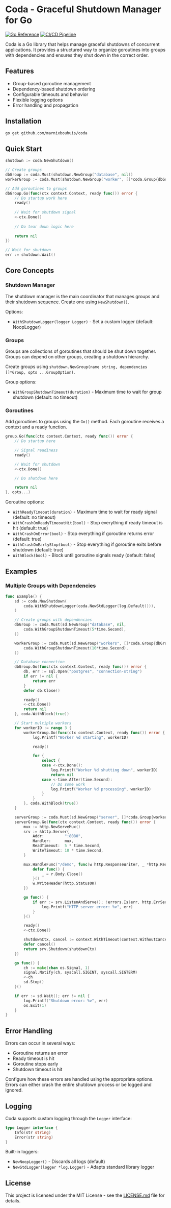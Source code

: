 # Coda - Graceful Shutdown Manager for Go
[![Go Reference](https://pkg.go.dev/badge/github.com/marnixbouhuis/coda.svg)](https://pkg.go.dev/github.com/marnixbouhuis/coda)
[![CI/CD Pipeline](https://github.com/MarnixBouhuis/coda/actions/workflows/cicd.yaml/badge.svg)](https://github.com/MarnixBouhuis/coda/actions/workflows/cicd.yaml)


Coda is a Go library that helps manage graceful shutdowns of concurrent applications. It provides a structured way to organize goroutines into groups with dependencies and ensures they shut down in the correct order.

## Features

- Group-based goroutine management
- Dependency-based shutdown ordering
- Configurable timeouts and behavior
- Flexible logging options
- Error handling and propagation

## Installation

```bash
go get github.com/marnixbouhuis/coda
```

## Quick Start

```go
shutdown := coda.NewShutdown()

// Create groups
dbGroup := coda.Must(shutdown.NewGroup("database", nil))
workerGroup := coda.Must(shutdown.NewGroup("worker", []*coda.Group{dbGroup}))

// Add goroutines to groups
dbGroup.Go(func(ctx context.Context, ready func()) error {
	// Do startup work here
	ready()
	
	// Wait for shutdown signal
	<-ctx.Done()
	
	// Do tear down logic here
	
	return nil
})

// Wait for shutdown
err := shutdown.Wait()
```

## Core Concepts

### Shutdown Manager
The shutdown manager is the main coordinator that manages groups and their shutdown sequence. Create one using `NewShutdown()`.

Options:
- `WithShutdownLogger(logger Logger)` - Set a custom logger (default: NoopLogger)

### Groups
Groups are collections of goroutines that should be shut down together. Groups can depend on other groups, creating a shutdown hierarchy.

Create groups using `shutdown.NewGroup(name string, dependencies []*Group, opts ...GroupOption)`.

Group options:
- `WithGroupShutdownTimeout(duration)` - Maximum time to wait for group shutdown (default: no timeout)

### Goroutines
Add goroutines to groups using the `Go()` method. Each goroutine receives a context and a ready function.

```go
group.Go(func(ctx context.Context, ready func()) error {
	// Do startup here

	// Signal readiness
	ready()

	// Wait for shutdown
	<-ctx.Done()

	// Do shutdown here

	return nil
}, opts...)
```

Goroutine options:
- `WithReadyTimeout(duration)` - Maximum time to wait for ready signal (default: no timeout)
- `WithCrashOnReadyTimeoutHit(bool)` - Stop everything if ready timeout is hit (default: true)
- `WithCrashOnError(bool)` - Stop everything if goroutine returns error (default: true)
- `WithCrashOnEarlyStop(bool)` - Stop everything if goroutine exits before shutdown (default: true)
- `WithBlock(bool)` - Block until goroutine signals ready (default: false)

## Examples

### Multiple Groups with Dependencies

```go
func Example() {
	sd := coda.NewShutdown(
		coda.WithShutdownLogger(coda.NewStdLogger(log.Default())),
	)

	// Create groups with dependencies
	dbGroup := coda.Must(sd.NewGroup("database", nil,
		coda.WithGroupShutdownTimeout(5*time.Second),
	))

	workerGroup := coda.Must(sd.NewGroup("workers", []*coda.Group{dbGroup},
		coda.WithGroupShutdownTimeout(10*time.Second),
	))

	// Database connection
	dbGroup.Go(func(ctx context.Context, ready func()) error {
		db, err := sql.Open("postgres", "connection-string")
		if err != nil {
			return err
		}
		defer db.Close()

		ready()
		<-ctx.Done()
		return nil
	}, coda.WithBlock(true))

	// Start multiple workers
	for workerID := range 3 {
		workerGroup.Go(func(ctx context.Context, ready func()) error {
			log.Printf("Worker %d starting", workerID)

			ready()

			for {
				select {
				case <-ctx.Done():
					log.Printf("Worker %d shutting down", workerID)
					return nil
				case <-time.After(time.Second):
					// Do some work
					log.Printf("Worker %d processing", workerID)
				}
			}
		}, coda.WithBlock(true))
	}

	serverGroup := coda.Must(sd.NewGroup("server", []*coda.Group{workerGroup, dbGroup}))
	serverGroup.Go(func(ctx context.Context, ready func()) error {
		mux := http.NewServeMux()
		srv := &http.Server{
			Addr:         ":8080",
			Handler:      mux,
			ReadTimeout:  5 * time.Second,
			WriteTimeout: 10 * time.Second,
		}

		mux.HandleFunc("/demo", func(w http.ResponseWriter, _ *http.Request) {
			defer func() {
				_ = r.Body.Close()
			}()
			w.WriteHeader(http.StatusOK)
		})

		go func() {
			if err := srv.ListenAndServe(); !errors.Is(err, http.ErrServerClosed) {
				log.Printf("HTTP server error: %v", err)
			}
		}()

		ready()
		<-ctx.Done()

		shutdownCtx, cancel := context.WithTimeout(context.WithoutCancel(ctx), 10*time.Second)
		defer cancel()
		return srv.Shutdown(shutdownCtx)
	})

	go func() {
		ch := make(chan os.Signal, 1)
		signal.Notify(ch, syscall.SIGINT, syscall.SIGTERM)
		<-ch
		sd.Stop()
	}()

	if err := sd.Wait(); err != nil {
		log.Printf("Shutdown error: %v", err)
		os.Exit(1)
	}
}
```

## Error Handling

Errors can occur in several ways:
- Goroutine returns an error
- Ready timeout is hit
- Goroutine stops early
- Shutdown timeout is hit

Configure how these errors are handled using the appropriate options. Errors can either crash the entire shutdown process or be logged and ignored.

## Logging

Coda supports custom logging through the `Logger` interface:

```go
type Logger interface {
	Info(str string)
	Error(str string)
}
```

Built-in loggers:
- `NewNoopLogger()` - Discards all logs (default)
- `NewStdLogger(logger *log.Logger)` - Adapts standard library logger

## License

This project is licensed under the MIT License - see the [LICENSE.md](LICENSE.md) file for details.